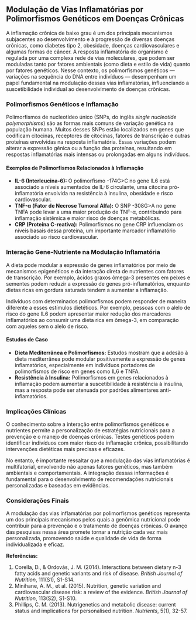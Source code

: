 
## Modulação de Vias Inflamatórias por Polimorfismos Genéticos em Doenças Crônicas

A inflamação crônica de baixo grau é um dos principais mecanismos subjacentes ao desenvolvimento e à progressão de diversas doenças crônicas, como diabetes tipo 2, obesidade, doenças cardiovasculares e algumas formas de câncer. A resposta inflamatória do organismo é regulada por uma complexa rede de vias moleculares, que podem ser moduladas tanto por fatores ambientais (como dieta e estilo de vida) quanto por fatores genéticos. Nesse contexto, os polimorfismos genéticos — variações na sequência do DNA entre indivíduos — desempenham um papel fundamental na modulação dessas vias inflamatórias, influenciando a suscetibilidade individual ao desenvolvimento de doenças crônicas.

### Polimorfismos Genéticos e Inflamação

Polimorfismos de nucleotídeo único (SNPs, do inglês *single nucleotide polymorphisms*) são as formas mais comuns de variação genética na população humana. Muitos desses SNPs estão localizados em genes que codificam citocinas, receptores de citocinas, fatores de transcrição e outras proteínas envolvidas na resposta inflamatória. Essas variações podem alterar a expressão gênica ou a função das proteínas, resultando em respostas inflamatórias mais intensas ou prolongadas em alguns indivíduos.

#### Exemplos de Polimorfismos Relacionados à Inflamação

- **IL-6 (Interleucina-6):** O polimorfismo -174G>C no gene IL6 está associado a níveis aumentados de IL-6 circulante, uma citocina pró-inflamatória envolvida na resistência à insulina, obesidade e risco cardiovascular.
- **TNF-α (Fator de Necrose Tumoral Alfa):** O SNP -308G>A no gene TNFA pode levar a uma maior produção de TNF-α, contribuindo para inflamação sistêmica e maior risco de doenças metabólicas.
- **CRP (Proteína C-reativa):** Polimorfismos no gene CRP influenciam os níveis basais dessa proteína, um importante marcador inflamatório associado ao risco cardiovascular.

### Interação Gene-Nutriente na Modulação Inflamatória

A dieta pode modular a expressão de genes inflamatórios por meio de mecanismos epigenéticos e da interação direta de nutrientes com fatores de transcrição. Por exemplo, ácidos graxos ômega-3 presentes em peixes e sementes podem reduzir a expressão de genes pró-inflamatórios, enquanto dietas ricas em gordura saturada tendem a aumentar a inflamação.

Indivíduos com determinados polimorfismos podem responder de maneira diferente a esses estímulos dietéticos. Por exemplo, pessoas com o alelo de risco do gene IL6 podem apresentar maior redução dos marcadores inflamatórios ao consumir uma dieta rica em ômega-3, em comparação com aqueles sem o alelo de risco.

#### Estudos de Caso

- **Dieta Mediterrânea e Polimorfismos:** Estudos mostram que a adesão à dieta mediterrânea pode modular positivamente a expressão de genes inflamatórios, especialmente em indivíduos portadores de polimorfismos de risco em genes como IL6 e TNFA.
- **Resistência à Insulina:** Polimorfismos em genes relacionados à inflamação podem aumentar a suscetibilidade à resistência à insulina, mas a resposta pode ser atenuada por padrões alimentares anti-inflamatórios.

### Implicações Clínicas

O conhecimento sobre a interação entre polimorfismos genéticos e nutrientes permite a personalização de estratégias nutricionais para a prevenção e o manejo de doenças crônicas. Testes genéticos podem identificar indivíduos com maior risco de inflamação crônica, possibilitando intervenções dietéticas mais precisas e eficazes.

No entanto, é importante ressaltar que a modulação das vias inflamatórias é multifatorial, envolvendo não apenas fatores genéticos, mas também ambientais e comportamentais. A integração dessas informações é fundamental para o desenvolvimento de recomendações nutricionais personalizadas e baseadas em evidências.

### Considerações Finais

A modulação das vias inflamatórias por polimorfismos genéticos representa um dos principais mecanismos pelos quais a genômica nutricional pode contribuir para a prevenção e o tratamento de doenças crônicas. O avanço das pesquisas nessa área promete tornar a nutrição cada vez mais personalizada, promovendo saúde e qualidade de vida de forma individualizada e eficaz.

**Referências:**

1. Corella, D., & Ordovás, J. M. (2014). Interactions between dietary n-3 fatty acids and genetic variants and risk of disease. *British Journal of Nutrition*, 111(S1), S1-S14.
2. Minihane, A. M., et al. (2015). Nutrition, genetic variation and cardiovascular disease risk: a review of the evidence. *British Journal of Nutrition*, 113(S2), S1-S10.
3. Phillips, C. M. (2013). Nutrigenetics and metabolic disease: current status and implications for personalised nutrition. *Nutrients*, 5(1), 32-57.
```
